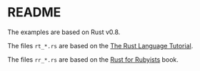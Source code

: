 # README

The examples are based on Rust v0.8.

The files `rt_*.rs` are based on the [The Rust Language Tutorial](http://static.rust-lang.org/doc/0.8/tutorial.html).

The files `rr_*.rs` are based on the [Rust for Rubyists](http://www.rustforrubyists.com/book/index.html) book.
